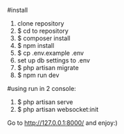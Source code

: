 #install 
1)  clone repository
2) $ cd to repository
3) $ composer install
4) $ npm install
5) $ cp .env.example .env
6)  set up db settings to .env
7) $ php artisan migrate
8) $ npm run dev

#using
run in 2 console: <br>
1) $ php artisan serve
2) $ php artisan websocket:init

Go to http://127.0.0.1:8000/ and enjoy:)

